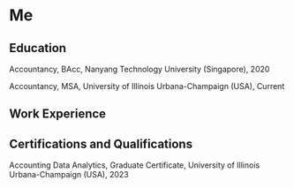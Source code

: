# Me 

## Education 

Accountancy, BAcc, Nanyang Technology University (Singapore), 2020


Accountancy, MSA, University of Illinois Urbana-Champaign (USA), Current 




## Work Experience 


## Certifications and Qualifications 
Accounting Data Analytics, Graduate Certificate, University of Illinois Urbana-Champaign (USA), 2023
